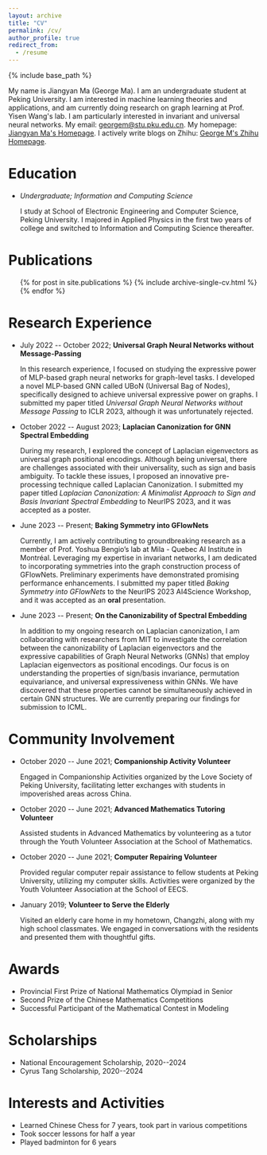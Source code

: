 ```yaml
---
layout: archive
title: "CV"
permalink: /cv/
author_profile: true
redirect_from:
  - /resume
---
```


{% include base_path %}

My name is Jiangyan Ma (George Ma). I am an undergraduate student at Peking University. I am interested in machine learning theories and applications, and am currently doing research on graph learning at Prof. Yisen Wang's lab. I am particularly interested in invariant and universal neural networks. My email: [georgem@stu.pku.edu.cn](mailto:georgem@stu.pku.edu.cn). My homepage: [Jiangyan Ma's Homepage](https://georgemlp.github.io). I actively write blogs on Zhihu: [George M's Zhihu Homepage](https://www.zhihu.com/people/george-m-55/posts).

Education
======
- *Undergraduate; Information and Computing Science*

  I study at School of Electronic Engineering and Computer Science, Peking University. I majored in Applied Physics in the first two years of college and switched to Information and Computing Science thereafter.

Publications
======
  <ul>{% for post in site.publications %}
    {% include archive-single-cv.html %}
  {% endfor %}</ul>

Research Experience
======

- July 2022 -- October 2022; **Universal Graph Neural Networks without Message-Passing**

  In this research experience, I focused on studying the expressive power of MLP-based graph neural networks for graph-level tasks. I developed a novel MLP-based GNN called UBoN (Universal Bag of Nodes), specifically designed to achieve universal expressive power on graphs. I submitted my paper titled *Universal Graph Neural Networks without Message Passing* to ICLR 2023, although it was unfortunately rejected.

- October 2022 -- August 2023; **Laplacian Canonization for GNN Spectral Embedding**

  During my research, I explored the concept of Laplacian eigenvectors as universal graph positional encodings. Although being universal, there are challenges associated with their universality, such as sign and basis ambiguity. To tackle these issues, I proposed an innovative pre-processing technique called Laplacian Canonization. I submitted my paper titled *Laplacian Canonization: A Minimalist Approach to Sign and Basis Invariant Spectral Embedding* to NeurIPS 2023, and it was accepted as a poster.

- June 2023 -- Present; **Baking Symmetry into GFlowNets**

  Currently, I am actively contributing to groundbreaking research as a member of Prof. Yoshua Bengio’s lab at Mila - Quebec AI Institute in Montréal. Leveraging my expertise in invariant networks, I am dedicated to incorporating symmetries into the graph construction process of GFlowNets. Preliminary experiments have demonstrated promising performance enhancements. I submitted my paper titled *Baking Symmetry into GFlowNets* to the NeurIPS 2023 AI4Science Workshop, and it was accepted as an **oral** presentation.

- June 2023 -- Present; **On the Canonizability of Spectral Embedding**

  In addition to my ongoing research on Laplacian canonization, I am collaborating with researchers from MIT to investigate the correlation between the canonizability of Laplacian eigenvectors and the expressive capabilities of Graph Neural Networks (GNNs) that employ Laplacian eigenvectors as positional encodings. Our focus is on understanding the properties of sign/basis invariance, permutation equivariance, and universal expressiveness within GNNs. We have discovered that these properties cannot be simultaneously achieved in certain GNN structures. We are currently preparing our findings for submission to ICML.

Community Involvement
======

- October 2020 -- June 2021; **Companionship Activity Volunteer**

  Engaged in Companionship Activities organized by the Love Society of Peking University, facilitating letter exchanges with students in impoverished areas across China.

- October 2020 -- June 2021; **Advanced Mathematics Tutoring Volunteer**

  Assisted students in Advanced Mathematics by volunteering as a tutor through the Youth Volunteer Association at the School of Mathematics.

- October 2020 -- June 2021; **Computer Repairing Volunteer**

  Provided regular computer repair assistance to fellow students at Peking University, utilizing my computer skills. Activities were organized by the Youth Volunteer Association at the School of EECS.

- January 2019; **Volunteer to Serve the Elderly**

  Visited an elderly care home in my hometown, Changzhi, along with my high school classmates. We engaged in conversations with the residents and presented them with thoughtful gifts.

Awards
======

- Provincial First Prize of National Mathematics Olympiad in Senior
- Second Prize of the Chinese Mathematics Competitions
- Successful Participant of the Mathematical Contest in Modeling

Scholarships
======

- National Encouragement Scholarship, 2020--2024
- Cyrus Tang Scholarship, 2020--2024

Interests and Activities
======

- Learned Chinese Chess for 7 years, took part in various competitions
- Took soccer lessons for half a year
- Played badminton for 6 years
  
<!-- Talks
======
  <ul>{% for post in site.talks %}
    {% include archive-single-talk-cv.html %}
  {% endfor %}</ul>
  
Teaching
======
  <ul>{% for post in site.teaching %}
    {% include archive-single-cv.html %}
  {% endfor %}</ul> -->

